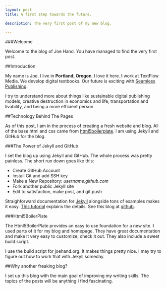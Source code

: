 ```yaml
---
layout: post
title: A first step towards the future.

description: The very first post of my new blog.

---
```


###Welcome

Welcome to the blog of Joe Hand. You have managed to find the very first post.

##Introduction

My name is Joe. I live in __Portland, Oregon__. I love it here. I work at TextFlow Media. We develop digital textbooks. Our future is exciting with <a href="http://seamlesspublishing.com">Seamless Publishing</a>.

I try to understand more about things like sustainable digital publishing models, creative destruction in economics and life, transportation and livability, and being a more efficient person.

##Technology Behind The Pages

As of this post, I am in the process of creating a fresh website and blog. All of the base html and css came from <a href="http://html5boilerplate.com/">html5boilerplate</a>. I am using Jekyll and GitHub for the blog. 

###The Power of Jekyll and GitHub

I set the blog up using Jekyll and GitHub. The whole process was pretty painless. The short run down goes like this:
<ul>
<li>Create GitHub Account</li>
<li>Install Git and add SSH key</li>
<li>Make a New Repository: <em>username.github.com</em></li>
<li>Fork another public Jekyll site</li>
<li>Edit to satisfaction, make post, and git push</li>
</ul>

Straighforward documentation for <a href="http://github.com/mojombo/jekyll">Jekyll</a> alongside tons of examples makes it easy. <a href="http://ksornberger.com/blog/blogging-with-jekyll-and-github/">This tutorial</a> explains the details. See this blog at <a href="https://github.com/joehand/joehand.github.com">github</a>.


###Html5BoilerPlate

The Html5BoilerPlate provides an easy to use foundation for a new site. I used parts of it for my blog and homepage. They have great documentation and make it very easy to customize, check it out. They also include a sweet build script.

I use the build script for joehand.org. It makes things pretty nice. I may try to figure out how to work that with Jekyll someday.


##Why another freaking blog?

I set up this blog with the main goal of improving my writing skills. The topics of the posts will be anything I find fascinating.
